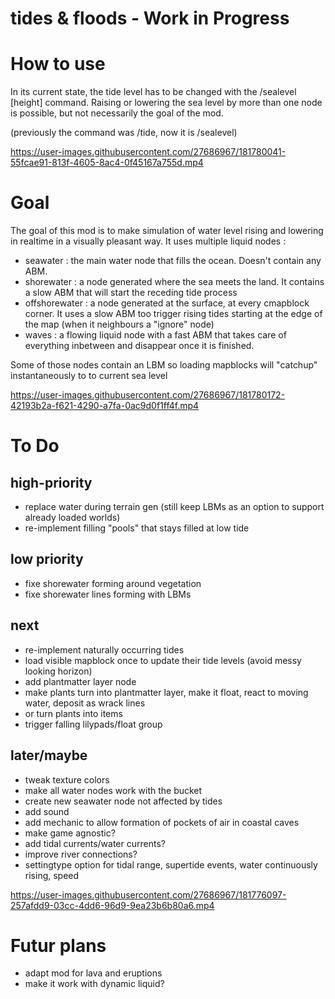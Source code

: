 # tides & floods - Work in Progress

# How to use

In its current state, the tide level has to be changed with the /sealevel [height] command.
Raising or lowering the sea level by more than one node is possible, but not necessarily the goal of the mod.


(previously the command was /tide, now it is /sealevel)


https://user-images.githubusercontent.com/27686967/181780041-55fcae91-813f-4605-8ac4-0f45167a755d.mp4


# Goal

The goal of this mod is to make simulation of water level rising and lowering in realtime in a visually pleasant way.
It uses multiple liquid nodes :
- seawater : the main water node that fills the ocean. Doesn't contain any ABM.
- shorewater : a node generated where the sea meets the land. It contains a slow ABM that will start the receding tide process
- offshorewater : a node generated at the surface, at every cmapblock corner. It uses a slow ABM too trigger rising tides starting at the edge of the map (when it neighbours a "ignore" node)
- waves : a flowing liquid node with a fast ABM that takes care of everything inbetween and disappear once it is finished.

Some of those nodes contain an LBM so loading mapblocks will "catchup" instantaneously to to current sea level



https://user-images.githubusercontent.com/27686967/181780172-42193b2a-f621-4290-a7fa-0ac9d0f1ff4f.mp4



# To Do

## high-priority
- replace water during terrain gen (still keep LBMs as an option to support already loaded worlds)
- re-implement filling "pools" that stays filled at low tide
## low priority
- fixe shorewater forming around vegetation
- fixe shorewater lines forming with LBMs
## next
- re-implement naturally occurring tides
- load visible mapblock once to update their tide levels (avoid messy looking horizon)
- add plantmatter layer node
- make plants turn into plantmatter layer, make it float, react to moving water, deposit as wrack lines
- or turn plants into items
- trigger falling lilypads/float group
## later/maybe
- tweak texture colors
- make all water nodes work with the bucket
- create new seawater node not affected by tides
- add sound
- add mechanic to allow formation of pockets of air in coastal caves
- make game agnostic?
- add tidal currents/water currents?
- improve river connections?
- settingtype option for tidal range, supertide events, water continuously rising, speed

https://user-images.githubusercontent.com/27686967/181776097-257afdd9-03cc-4dd6-96d9-9ea23b6b80a6.mp4


# Futur plans

- adapt mod for lava and eruptions
- make it work with dynamic liquid?
